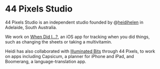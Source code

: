 # 44 Pixels Studio
44 Pixels Studio is an independent studio founded by @[heidihelen](https://github.com/heidihelen) in Adelaide, South Australia.

We work on [When Did I…?](http://whendidi.app/), an iOS app for tracking when you did things, such as changing the sheets or taking a multivitamin.

Heidi has also collaborated with [Illuminated Bits](http://www.illuminatedbits.com) through 44 Pixels, to work on apps including Capsicum, a planner for iPhone and iPad, and Boomerang, a language-translation app.
